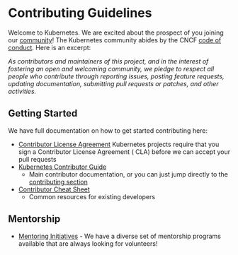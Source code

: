# Contributing Guidelines

Welcome to Kubernetes. We are excited about the prospect of you joining
our [community](https://github.com/kubernetes/community)! The Kubernetes
community abides by the CNCF [code of conduct](code-of-conduct.md). Here is an
excerpt:

_As contributors and maintainers of this project, and in the interest of
fostering an open and welcoming community, we pledge to respect all people who
contribute through reporting issues, posting feature requests, updating
documentation, submitting pull requests or patches, and other activities._

## Getting Started

We have full documentation on how to get started contributing here:

<!---
If your repo has certain guidelines for contribution, put them here ahead of the general k8s resources
-->

- [Contributor License Agreement](https://git.k8s.io/community/CLA.md)
  Kubernetes projects require that you sign a Contributor License Agreement (
  CLA) before we can accept your pull requests
- [Kubernetes Contributor Guide](http://git.k8s.io/community/contributors/guide)
    - Main contributor documentation, or you can just jump directly to
      the [contributing section](http://git.k8s.io/community/contributors/guide#contributing)
- [Contributor Cheat Sheet](https://git.k8s.io/community/contributors/guide/contributor-cheatsheet.md)
    - Common resources for existing developers

## Mentorship

- [Mentoring Initiatives](https://git.k8s.io/community/mentoring) - We have a
  diverse set of mentorship programs available that are always looking for
  volunteers!

<!---
Custom Information - if you're copying this template for the first time you can add custom content here, for example:

## Contact Information

- [Slack channel](https://kubernetes.slack.com/messages/kubernetes-users) - Replace `kubernetes-users` with your slack channel string, this will send users directly to your channel. 
- [Mailing list](URL)

-->
